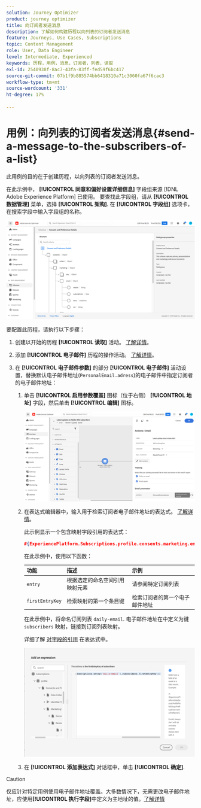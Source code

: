 ```yaml
---
solution: Journey Optimizer
product: journey optimizer
title: 向订阅者发送消息
description: 了解如何构建历程以向列表的订阅者发送消息
feature: Journeys, Use Cases, Subscriptions
topic: Content Management
role: User, Data Engineer
level: Intermediate, Experienced
keywords: 历程，用例，消息，订阅者，列表，读取
exl-id: 2540938f-8ac7-43fa-83ff-fed59f6bc417
source-git-commit: 07b1f9b885574bb6418310a71c3060fa67f6cac3
workflow-type: tm+mt
source-wordcount: '331'
ht-degree: 17%

---
```


# 用例：向列表的订阅者发送消息{#send-a-message-to-the-subscribers-of-a-list}

此用例的目的在于创建历程，以向列表的订阅者发送消息。

在此示例中， **[!UICONTROL 同意和偏好设置详细信息]** 字段组来源 [!DNL Adobe Experience Platform] 已使用。 要查找此字段组，请从 **[!UICONTROL 数据管理]** 菜单，选择 **[!UICONTROL 架构]**. 在 **[!UICONTROL 字段组]** 选项卡，在搜索字段中输入字段组的名称。

![此字段组包括subscriptions元素](assets/consent-and-preference-details-field-group.png)

要配置此历程，请执行以下步骤：

1. 创建以开始的历程 **[!UICONTROL 读取]** 活动。 [了解详情](journey-gs.md)。
1. 添加 **[!UICONTROL 电子邮件]** 历程的操作活动。 [了解详情](journeys-message.md)。
1. 在 **[!UICONTROL 电子邮件参数]** 的部分 **[!UICONTROL 电子邮件]** 活动设置，替换默认电子邮件地址(`PersonalEmail.adress`)的电子邮件中指定订阅者的电子邮件地址：

   1. 单击 **[!UICONTROL 启用参数覆盖]** 图标（位于右侧） **[!UICONTROL 地址]** 字段，然后单击 **[!UICONTROL 编辑]** 图标。

      ![](assets/message-to-subscribers-uc-1.png)

   1. 在表达式编辑器中，输入用于检索订阅者电子邮件地址的表达式。 [了解详情](expression/expressionadvanced.md)。

      此示例显示一个包含映射字段引用的表达式：

      ```json
      #{ExperiencePlatform.Subscriptions.profile.consents.marketing.email.subscriptions.entry('daily-email').subscribers.firstEntryKey()}
      ```

      在此示例中，使用以下函数：

      | 功能 | 描述 | 示例 |
      | --- | --- | --- |
      | `entry` | 根据选定的命名空间引用映射元素 | 请参阅特定订阅列表 |
      | `firstEntryKey` | 检索映射的第一个条目键 | 检索订阅者的第一个电子邮件地址 |

      在此示例中，将命名订阅列表 `daily-email`. 电子邮件地址在中定义为键 `subscribers` 映射，链接到订阅列表映射。

      详细了解 [对字段的引用](expression/field-references.md) 在表达式中。

      ![](assets/message-to-subscribers-uc-2.png)

   1. 在 **[!UICONTROL 添加表达式]** 对话框中，单击 **[!UICONTROL 确定]**.

>[!CAUTION]
>
>仅应针对特定用例使用电子邮件地址覆盖。大多数情况下，无需更改电子邮件地址，应使用&#x200B;**[!UICONTROL 执行字段]**&#x200B;中定义为主地址的值。[了解详情](../configuration/primary-email-addresses.md)
